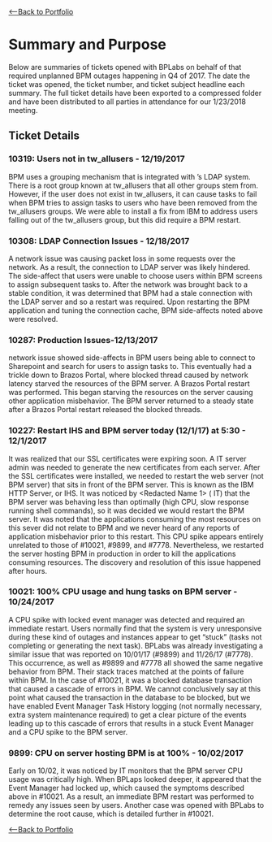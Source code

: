 [<--Back to Portfolio](https://github.com/abretz47/abretz47.github.io)

# Summary and Purpose
Below are summaries of tickets opened with BPLabs on behalf of <Redacted Client> that required unplanned BPM outages happening in Q4 of 2017. The date the ticket was opened, the ticket number, and ticket subject headline each summary. The full ticket details have been exported to a compressed folder and have been distributed to all parties in attendance for our 1/23/2018 meeting. 

## Ticket Details

### 10319: Users not in tw_allusers - 12/19/2017
BPM uses a grouping mechanism that is integrated with <Redacted Client>’s LDAP system. There is a root group known at tw_allusers that all other groups stem from. However, if the user does not exist in tw_allusers, it can cause tasks to fail when BPM tries to assign tasks to users who have been removed from the tw_allusers groups. We were able to install a fix from IBM to address users falling out of the tw_allusers group, but this did require a BPM restart.

### 10308: LDAP Connection Issues - 12/18/2017
A <Redacted Client> network issue was causing packet loss in some requests over the network. As a result, the connection to <Redacted Client> LDAP server was likely hindered. The side-affect that users were unable to choose users within BPM screens to assign subsequent tasks to. After the network was brought back to a stable condition, it was determined that BPM had a stale connection with the LDAP server and so a restart was required. Upon restarting the BPM application and tuning the connection cache, BPM side-affects noted above were resolved. 

### 10287: Production Issues-12/13/2017
<Redacted Client> network issue showed side-affects in BPM users being able to connect to Sharepoint and search for users to assign tasks to. This eventually had a trickle down to Brazos Portal, where blocked thread caused by network latency starved the resources of the BPM server. A Brazos Portal restart was performed. This began starving the resources on the server causing other application misbehavior. The BPM server returned to a steady state after a Brazos Portal restart released the blocked threads. 

### 10227: Restart IHS and BPM server today (12/1/17) at 5:30 - 12/1/2017
It was realized that our SSL certificates were expiring soon. A <Redacted Client> IT server admin was needed to generate the new certificates from each server. After the SSL certificates were installed, we needed to restart the web server (not BPM server) that sits in front of the BPM server. This is known as the IBM HTTP Server, or IHS. It was noticed by <Redacted Name 1> (<Redacted Client> IT) that the BPM server was behaving less than optimally (high CPU, slow response running shell commands), so it was decided we would restart the BPM server. It was noted that the applications consuming the most resources on this sever did not relate to BPM and we never heard of any reports of application misbehavior prior to this restart. This CPU spike appears entirely unrelated to those of #10021, #9899, and #7778. Nevertheless, we restarted the server hosting BPM in production in order to kill the applications consuming resources. The discovery and resolution of this issue happened after hours. 

### 10021: 100% CPU usage and hung tasks on BPM server - 10/24/2017
A CPU spike with locked event manager was detected and required an immediate restart. Users normally find that the system is very unresponsive during these kind of outages and instances appear to get “stuck” (tasks not completing or generating the next task). BPLabs was already investigating a similar issue that was reported on 10/01/17 (#9899) and 11/26/17 (#7778). This occurrence, as well as #9899 and #7778 all showed the same negative behavior from BPM. Their stack traces matched at the points of failure within BPM. In the case of #10021, it was a blocked database transaction that caused a cascade of errors in BPM. We cannot conclusively say at this point what caused the transaction in the database to be blocked, but we have enabled Event Manager Task History logging (not normally necessary, extra system maintenance required) to get a clear picture of the events leading up to this cascade of errors that results in a stuck Event Manager and a CPU spike to the BPM server. 

### 9899: CPU on server hosting BPM is at 100% - 10/02/2017
Early on 10/02, it was noticed by <Redacted Client> IT monitors that the BPM server CPU usage was critically high. When BPLaps looked deeper, it appeared that the Event Manager had locked up, which caused the symptoms described above in #10021. As a result, an immediate BPM restart was performed to remedy any issues seen by users. Another case was opened with BPLabs to determine the root cause, which is detailed further in #10021. 

[<--Back to Portfolio](https://github.com/abretz47/abretz47.github.io)
